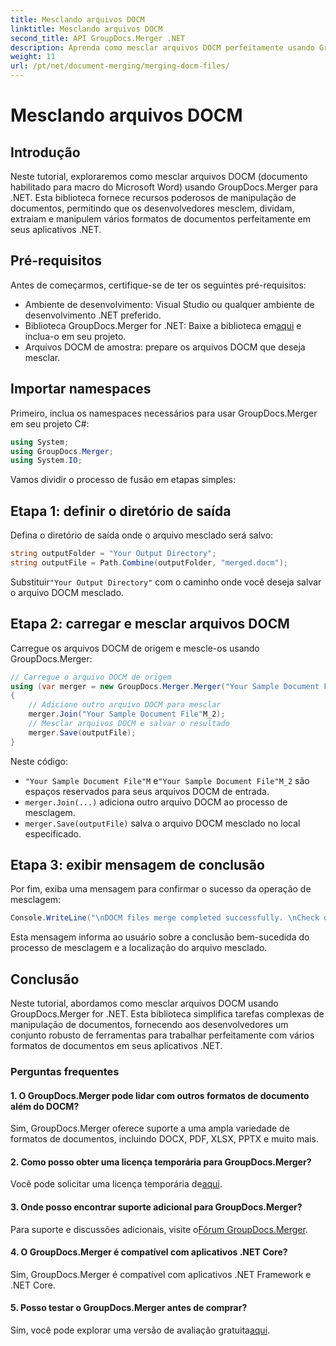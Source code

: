 ```yaml
---
title: Mesclando arquivos DOCM
linktitle: Mesclando arquivos DOCM
second_title: API GroupDocs.Merger .NET
description: Aprenda como mesclar arquivos DOCM perfeitamente usando GroupDocs.Merger for .NET. Manipulação de documentos simples e eficiente para aplicativos .NET.
weight: 11
url: /pt/net/document-merging/merging-docm-files/
---
```


# Mesclando arquivos DOCM

## Introdução
Neste tutorial, exploraremos como mesclar arquivos DOCM (documento habilitado para macro do Microsoft Word) usando GroupDocs.Merger para .NET. Esta biblioteca fornece recursos poderosos de manipulação de documentos, permitindo que os desenvolvedores mesclem, dividam, extraiam e manipulem vários formatos de documentos perfeitamente em seus aplicativos .NET.
## Pré-requisitos
Antes de começarmos, certifique-se de ter os seguintes pré-requisitos:
- Ambiente de desenvolvimento: Visual Studio ou qualquer ambiente de desenvolvimento .NET preferido.
-  Biblioteca GroupDocs.Merger for .NET: Baixe a biblioteca em[aqui](https://releases.groupdocs.com/merger/net/) e inclua-o em seu projeto.
- Arquivos DOCM de amostra: prepare os arquivos DOCM que deseja mesclar.
  

## Importar namespaces
Primeiro, inclua os namespaces necessários para usar GroupDocs.Merger em seu projeto C#:
```csharp
using System; 
using GroupDocs.Merger;
using System.IO;
```

Vamos dividir o processo de fusão em etapas simples:
## Etapa 1: definir o diretório de saída
Defina o diretório de saída onde o arquivo mesclado será salvo:
```csharp
string outputFolder = "Your Output Directory";
string outputFile = Path.Combine(outputFolder, "merged.docm");
```
 Substituir`"Your Output Directory"` com o caminho onde você deseja salvar o arquivo DOCM mesclado.
## Etapa 2: carregar e mesclar arquivos DOCM
Carregue os arquivos DOCM de origem e mescle-os usando GroupDocs.Merger:
```csharp
// Carregue o arquivo DOCM de origem
using (var merger = new GroupDocs.Merger.Merger("Your Sample Document File"M))
{
    // Adicione outro arquivo DOCM para mesclar
    merger.Join("Your Sample Document File"M_2);
    // Mesclar arquivos DOCM e salvar o resultado
    merger.Save(outputFile);
}
```
Neste código:
- `"Your Sample Document File"M` e`"Your Sample Document File"M_2` são espaços reservados para seus arquivos DOCM de entrada.
- `merger.Join(...)` adiciona outro arquivo DOCM ao processo de mesclagem.
- `merger.Save(outputFile)` salva o arquivo DOCM mesclado no local especificado.
## Etapa 3: exibir mensagem de conclusão
Por fim, exiba uma mensagem para confirmar o sucesso da operação de mesclagem:
```csharp
Console.WriteLine("\nDOCM files merge completed successfully. \nCheck output in {0}", outputFolder);
```
Esta mensagem informa ao usuário sobre a conclusão bem-sucedida do processo de mesclagem e a localização do arquivo mesclado.

## Conclusão
Neste tutorial, abordamos como mesclar arquivos DOCM usando GroupDocs.Merger for .NET. Esta biblioteca simplifica tarefas complexas de manipulação de documentos, fornecendo aos desenvolvedores um conjunto robusto de ferramentas para trabalhar perfeitamente com vários formatos de documentos em seus aplicativos .NET.

### Perguntas frequentes
#### 1. O GroupDocs.Merger pode lidar com outros formatos de documento além do DOCM?
Sim, GroupDocs.Merger oferece suporte a uma ampla variedade de formatos de documentos, incluindo DOCX, PDF, XLSX, PPTX e muito mais.
#### 2. Como posso obter uma licença temporária para GroupDocs.Merger?
 Você pode solicitar uma licença temporária de[aqui](https://purchase.groupdocs.com/temporary-license/).
#### 3. Onde posso encontrar suporte adicional para GroupDocs.Merger?
 Para suporte e discussões adicionais, visite o[Fórum GroupDocs.Merger](https://forum.groupdocs.com/c/merger/32).
#### 4. O GroupDocs.Merger é compatível com aplicativos .NET Core?
Sim, GroupDocs.Merger é compatível com aplicativos .NET Framework e .NET Core.
#### 5. Posso testar o GroupDocs.Merger antes de comprar?
 Sim, você pode explorar uma versão de avaliação gratuita[aqui](https://releases.groupdocs.com/).